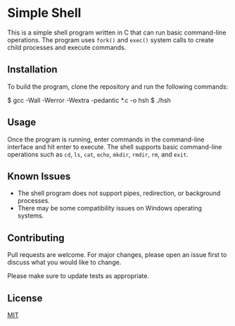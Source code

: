 # Simple Shell

This is a simple shell program written in C that can run basic command-line operations. The program uses `fork()` and `exec()` system calls to create child processes and execute commands.

## Installation

To build the program, clone the repository and run the following commands:

$ gcc -Wall -Werror -Wextra -pedantic *.c -o hsh
$ ./hsh

## Usage

Once the program is running, enter commands in the command-line interface and hit enter to execute. The shell supports basic command-line operations such as `cd`, `ls`, `cat`, `echo`, `mkdir`, `rmdir`, `rm`, and `exit`. 

## Known Issues

- The shell program does not support pipes, redirection, or background processes.
- There may be some compatibility issues on Windows operating systems.

## Contributing

Pull requests are welcome. For major changes, please open an issue first to discuss what you would like to change.

Please make sure to update tests as appropriate.

## License

[MIT](https://choosealicense.com/licenses/mit/)

